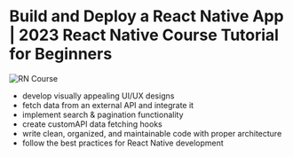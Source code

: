 # Build and Deploy a React Native App | 2023 React Native Course Tutorial for Beginners
![RN Course](https://i.ibb.co/VWMxgZz/File-cover-8.png)

- develop visually appealing UI/UX designs
- fetch data from an external API and integrate it
- implement search & pagination functionality
- create customAPI data fetching hooks
- write clean, organized, and maintainable code with proper architecture
- follow the best practices for React Native development
